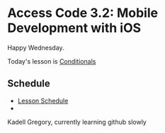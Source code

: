 # Access Code 3.2: Mobile Development with iOS

Happy Wednesday.

Today's lesson is [Conditionals](/lessons/conditionals)

## Schedule

- [Lesson Schedule](schedule.md)
- 
Kadell Gregory, currently learning github slowly
